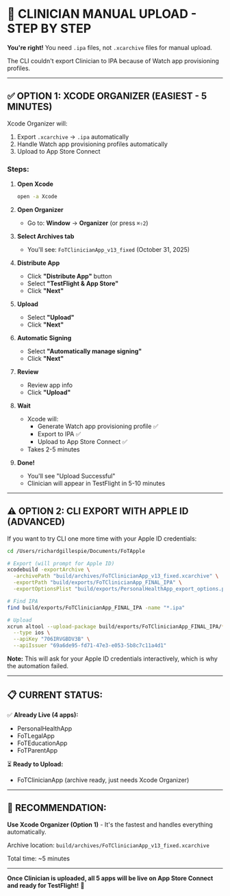 # 📱 CLINICIAN MANUAL UPLOAD - STEP BY STEP

**You're right!** You need `.ipa` files, not `.xcarchive` files for manual upload.

The CLI couldn't export Clinician to IPA because of Watch app provisioning profiles.

---

## ✅ **OPTION 1: XCODE ORGANIZER (EASIEST - 5 MINUTES)**

Xcode Organizer will:
1. Export `.xcarchive` → `.ipa` automatically
2. Handle Watch app provisioning profiles automatically
3. Upload to App Store Connect

### **Steps:**

1. **Open Xcode**
   ```bash
   open -a Xcode
   ```

2. **Open Organizer**
   - Go to: **Window** → **Organizer** (or press `⌘⇧2`)

3. **Select Archives tab**
   - You'll see: `FoTClinicianApp_v13_fixed` (October 31, 2025)

4. **Distribute App**
   - Click **"Distribute App"** button
   - Select **"TestFlight & App Store"**
   - Click **"Next"**

5. **Upload**
   - Select **"Upload"**
   - Click **"Next"**

6. **Automatic Signing**
   - Select **"Automatically manage signing"**
   - Click **"Next"**

7. **Review**
   - Review app info
   - Click **"Upload"**

8. **Wait**
   - Xcode will:
     - Generate Watch app provisioning profile ✅
     - Export to IPA ✅
     - Upload to App Store Connect ✅
   - Takes 2-5 minutes

9. **Done!**
   - You'll see "Upload Successful"
   - Clinician will appear in TestFlight in 5-10 minutes

---

## ⚠️ **OPTION 2: CLI EXPORT WITH APPLE ID (ADVANCED)**

If you want to try CLI one more time with your Apple ID credentials:

```bash
cd /Users/richardgillespie/Documents/FoTApple

# Export (will prompt for Apple ID)
xcodebuild -exportArchive \
  -archivePath "build/archives/FoTClinicianApp_v13_fixed.xcarchive" \
  -exportPath "build/exports/FoTClinicianApp_FINAL_IPA" \
  -exportOptionsPlist "build/exports/PersonalHealthApp_export_options.plist"

# Find IPA
find build/exports/FoTClinicianApp_FINAL_IPA -name "*.ipa"

# Upload
xcrun altool --upload-package build/exports/FoTClinicianApp_FINAL_IPA/*.ipa \
  --type ios \
  --apiKey "706IRVGBDV3B" \
  --apiIssuer "69a6de95-fd71-47e3-e053-5b8c7c11a4d1"
```

**Note:** This will ask for your Apple ID credentials interactively, which is why the automation failed.

---

## 📋 **CURRENT STATUS:**

✅ **Already Live (4 apps):**
- PersonalHealthApp
- FoTLegalApp
- FoTEducationApp
- FoTParentApp

⏳ **Ready to Upload:**
- FoTClinicianApp (archive ready, just needs Xcode Organizer)

---

## 🎯 **RECOMMENDATION:**

**Use Xcode Organizer (Option 1)** - It's the fastest and handles everything automatically.

Archive location: `build/archives/FoTClinicianApp_v13_fixed.xcarchive`

Total time: ~5 minutes

---

**Once Clinician is uploaded, all 5 apps will be live on App Store Connect and ready for TestFlight!** 🎉

